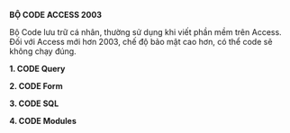**BỘ CODE ACCESS 2003**

Bộ Code lưu trữ cá nhân, thường sử dụng khi viết phần mềm trên Access. Đối với Access mới hơn 2003, chế độ bảo mật cao hơn, có thể code sẽ không chạy đúng.

**1. CODE Query**

**2. CODE Form**

**3. CODE SQL**

**4. CODE Modules**
